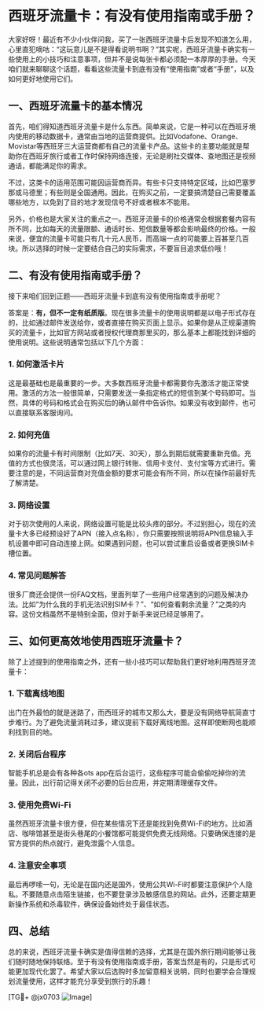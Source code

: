 # 西班牙流量卡：有没有使用指南或手册？

大家好呀！最近有不少小伙伴问我，买了一张西班牙流量卡后发现不知道怎么用，心里直犯嘀咕：“这玩意儿是不是得看说明书啊？”其实呢，西班牙流量卡确实有一些使用上的小技巧和注意事项，但并不是说每张卡都必须配一本厚厚的手册。今天咱们就来聊聊这个话题，看看这些流量卡到底有没有“使用指南”或者“手册”，以及如何更好地使用它们。

## 一、西班牙流量卡的基本情况

首先，咱们得知道西班牙流量卡是什么东西。简单来说，它是一种可以在西班牙境内使用的移动数据卡，通常由当地的运营商提供。比如Vodafone、Orange、Movistar等西班牙三大运营商都有自己的流量卡产品。这些卡的主要功能就是帮助你在西班牙旅行或者工作时保持网络连接，无论是刷社交媒体、查地图还是视频通话，都能满足你的需求。

不过，这类卡的适用范围可能因运营商而异。有些卡只支持特定区域，比如巴塞罗那或马德里；有些则是全国通用。因此，在购买之前，一定要搞清楚自己需要覆盖哪些地方，以免到了目的地才发现信号不好或者根本不能用。

另外，价格也是大家关注的重点之一。西班牙流量卡的价格通常会根据套餐内容有所不同，比如每天的流量限额、通话时长、短信数量等都会影响最终的价格。一般来说，便宜的流量卡可能只有几十元人民币，而高端一点的可能要上百甚至几百块。所以选择的时候一定要结合自己的实际需求，不要盲目追求低价哦！

## 二、有没有使用指南或手册？

接下来咱们回到正题——西班牙流量卡到底有没有使用指南或手册呢？

答案是：**有，但不一定有纸质版**。现在很多流量卡的使用说明都是以电子形式存在的，比如通过邮件发送给你，或者直接在购买页面上显示。如果你是从正规渠道购买的流量卡，比如官方网站或者授权代理商那里买的，那么基本上都能找到详细的使用说明。这些说明通常包括以下几个方面：

### 1. 如何激活卡片
这是最基础也是最重要的一步。大多数西班牙流量卡都需要你先激活才能正常使用。激活的方法一般很简单，只需要发送一条指定格式的短信到某个号码即可。当然，具体的号码和格式会在购买后的确认邮件中告诉你。如果没有收到邮件，也可以直接联系客服询问。

### 2. 如何充值
如果你的流量卡有时间限制（比如7天、30天），那么到期后就需要重新充值。充值的方式也很灵活，可以通过网上银行转账、信用卡支付、支付宝等方式进行。需要注意的是，不同运营商对充值金额的要求可能会有所不同，所以在操作前最好先了解清楚。

### 3. 网络设置
对于初次使用的人来说，网络设置可能是比较头疼的部分。不过别担心，现在的流量卡大多已经预设好了APN（接入点名称），你只需要按照说明将APN信息输入手机设置中即可自动连接上网。如果遇到问题，也可以尝试重启设备或者更换SIM卡槽位置。

### 4. 常见问题解答
很多厂商还会提供一份FAQ文档，里面列举了一些用户经常遇到的问题及解决办法。比如“为什么我的手机无法识别SIM卡？”、“如何查看剩余流量？”之类的内容。这份文档虽然不是特别全面，但对于新手来说已经足够用了。

## 三、如何更高效地使用西班牙流量卡？

除了上述提到的使用指南之外，还有一些小技巧可以帮助我们更好地利用西班牙流量卡：

### 1. 下载离线地图
出门在外最怕的就是迷路了，而西班牙的城市又那么大，要是没有网络导航简直寸步难行。为了避免流量消耗过多，建议提前下载好离线地图。这样即使断网也能顺利找到目的地。

### 2. 关闭后台程序
智能手机总是会有各种各ots app在后台运行，这些程序可能会偷偷吃掉你的流量。因此，出行前记得关闭不必要的后台应用，并定期清理缓存文件。

### 3. 使用免费Wi-Fi
虽然西班牙流量卡很方便，但在某些情况下还是能找到免费Wi-Fi的地方。比如酒店、咖啡馆甚至是街头巷尾的小餐馆都可能提供免费无线网络。只要确保连接的是官方提供的热点就行，避免泄露个人信息。

### 4. 注意安全事项
最后再啰嗦一句，无论是在国内还是国外，使用公共Wi-Fi时都要注意保护个人隐私。不要随意点击陌生链接，也不要登录涉及敏感信息的网站。此外，还要定期更新操作系统和杀毒软件，确保设备始终处于最佳状态。

## 四、总结

总的来说，西班牙流量卡确实是值得信赖的选择，尤其是在国外旅行期间能够让我们随时随地保持联络。至于有没有使用指南或手册，答案当然是有的，只是形式可能更加现代化罢了。希望大家以后选购时多加留意相关说明，同时也要学会合理规划流量使用，这样才能充分享受到旅行的乐趣！

[TG💪+ @jx0703 ![Image](https://github.com/user-attachments/assets/dbca1d08-cadb-493c-b0ec-ad6f7a83f270)]